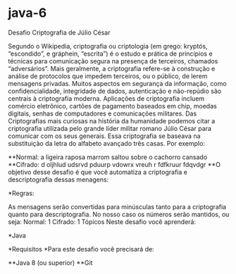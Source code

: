 # java-6
Desafio Criptografia de Júlio César

Segundo o Wikipedia, criptografia ou criptologia (em grego: kryptós, “escondido”, e gráphein, “escrita”) é o estudo e prática de princípios e técnicas para comunicação segura na presença de terceiros, chamados “adversários”. Mais geralmente, a criptografia refere-se à construção e análise de protocolos que impedem terceiros, ou o público, de lerem mensagens privadas. Muitos aspectos em segurança da informação, como confidencialidade, integridade de dados, autenticação e não-repúdio são centrais à criptografia moderna. Aplicações de criptografia incluem comércio eletrônico, cartões de pagamento baseados em chip, moedas digitais, senhas de computadores e comunicações militares. Das Criptografias mais curiosas na história da humanidade podemos citar a criptografia utilizada pelo grande líder militar romano Júlio César para comunicar com os seus generais. Essa criptografia se baseava na substituição da letra do alfabeto avançado três casas. Por exemplo:

**Normal: a ligeira raposa marrom saltou sobre o cachorro cansado
**Cifrado: d oljhlud udsrvd pduurp vdowrx vreuh r fdfkruur fdqvdgr
**O objetivo desse desafio é que você automatiza a criptografia e descriptografia dessas menagens:

*Regras:

As mensagens serão convertidas para minúsculas tanto para a criptografia quanto para descriptografia.
No nosso caso os números serão mantidos, ou seja:
Normal: 1
Cifrado: 1
Tópicos
Neste desafio você aprenderá:

*Java

*Requisitos
*Para este desafio você precisará de:

**Java 8 (ou superior)
**Git

